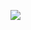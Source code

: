 [![](https://data.jsdelivr.com/v1/package/gh/cutestat/bootstrap2/badge)](https://www.jsdelivr.com/package/gh/cutestat/bootstrap2)

